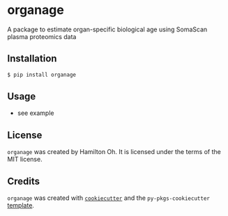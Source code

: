 # organage

A package to estimate organ-specific biological age using SomaScan plasma proteomics data

## Installation

```bash
$ pip install organage
```

## Usage

- see example

## License

`organage` was created by Hamilton Oh. It is licensed under the terms of the MIT license.

## Credits

`organage` was created with [`cookiecutter`](https://cookiecutter.readthedocs.io/en/latest/) and the `py-pkgs-cookiecutter` [template](https://github.com/py-pkgs/py-pkgs-cookiecutter).
